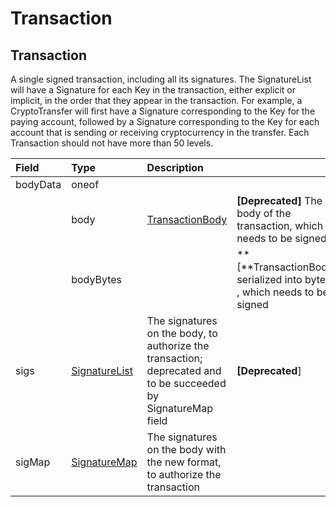 # Transaction

## Transaction

A single signed transaction, including all its signatures. The SignatureList will have a Signature for each Key in the transaction, either explicit or implicit, in the order that they appear in the transaction. For example, a CryptoTransfer will first have a Signature corresponding to the Key for the paying account, followed by a Signature corresponding to the Key for each account that is sending or receiving cryptocurrency in the transfer. Each Transaction should not have more than 50 levels.

| Field | Type | Description |  |
| :--- | :--- | :--- | :--- |
| bodyData | oneof |  |  |
|  | body | [TransactionBody](transactionbody.md) | **\[Deprecated\]** The body of the transaction, which needs to be signed |
|  | bodyBytes |  | **\[**TransactionBody serialized into bytes , which needs to be signed |
| sigs | [SignatureList](../basic-types/signature-list.md) | The signatures on the body, to authorize the transaction; deprecated and to be succeeded by SignatureMap field | **\[Deprecated**\] |
| sigMap | [SignatureMap](../basic-types/signaturemap.md) | The signatures on the body with the new format, to authorize the transaction |  |

